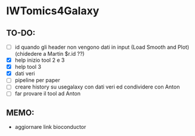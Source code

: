 # IWTomics4Galaxy

## TO-DO:
- [ ] id quando gli header non vengono dati in input (Load Smooth and Plot) (chidedere a Martin $r.id ??)
- [x] help inizio tool 2 e 3
- [x] help tool 3
- [x] dati veri
- [ ] pipeline per paper
- [ ] creare history su usegalaxy con dati veri ed condividere con Anton
- [ ] far provare il tool ad Anton 

## MEMO:
- aggiornare link bioconductor
